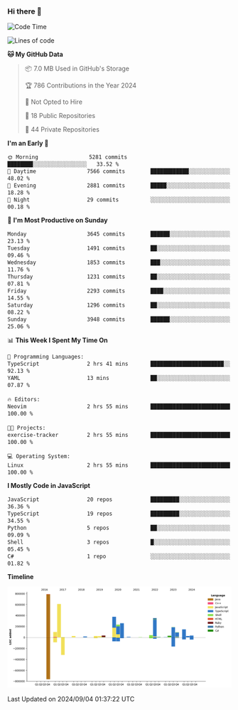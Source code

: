 ### Hi there 👋

<!--
**Clumsy-Coder/Clumsy-Coder** is a ✨ _special_ ✨ repository because its `README.md` (this file) appears on your GitHub profile.

Here are some ideas to get you started:

- 🔭 I’m currently working on ...
- 🌱 I’m currently learning ...
- 👯 I’m looking to collaborate on ...
- 🤔 I’m looking for help with ...
- 💬 Ask me about ...
- 📫 How to reach me: ...
- 😄 Pronouns: ...
- ⚡ Fun fact: ...
-->

<!-- anmol098/waka-readme-stats -->
<!--START_SECTION:waka-->
![Code Time](http://img.shields.io/badge/Code%20Time-875%20hrs%2023%20mins-blue)

![Lines of code](https://img.shields.io/badge/From%20Hello%20World%20I%27ve%20Written-3.4%20million%20lines%20of%20code-blue)

**🐱 My GitHub Data** 

> 📦 7.0 MB Used in GitHub's Storage 
 > 
> 🏆 786 Contributions in the Year 2024
 > 
> 🚫 Not Opted to Hire
 > 
> 📜 18 Public Repositories 
 > 
> 🔑 44 Private Repositories 
 > 
**I'm an Early 🐤** 

```text
🌞 Morning                5281 commits        ████████░░░░░░░░░░░░░░░░░   33.52 % 
🌆 Daytime                7566 commits        ████████████░░░░░░░░░░░░░   48.02 % 
🌃 Evening                2881 commits        █████░░░░░░░░░░░░░░░░░░░░   18.28 % 
🌙 Night                  29 commits          ░░░░░░░░░░░░░░░░░░░░░░░░░   00.18 % 
```
📅 **I'm Most Productive on Sunday** 

```text
Monday                   3645 commits        ██████░░░░░░░░░░░░░░░░░░░   23.13 % 
Tuesday                  1491 commits        ██░░░░░░░░░░░░░░░░░░░░░░░   09.46 % 
Wednesday                1853 commits        ███░░░░░░░░░░░░░░░░░░░░░░   11.76 % 
Thursday                 1231 commits        ██░░░░░░░░░░░░░░░░░░░░░░░   07.81 % 
Friday                   2293 commits        ████░░░░░░░░░░░░░░░░░░░░░   14.55 % 
Saturday                 1296 commits        ██░░░░░░░░░░░░░░░░░░░░░░░   08.22 % 
Sunday                   3948 commits        ██████░░░░░░░░░░░░░░░░░░░   25.06 % 
```


📊 **This Week I Spent My Time On** 

```text
💬 Programming Languages: 
TypeScript               2 hrs 41 mins       ███████████████████████░░   92.13 % 
YAML                     13 mins             ██░░░░░░░░░░░░░░░░░░░░░░░   07.87 % 

🔥 Editors: 
Neovim                   2 hrs 55 mins       █████████████████████████   100.00 % 

🐱‍💻 Projects: 
exercise-tracker         2 hrs 55 mins       █████████████████████████   100.00 % 

💻 Operating System: 
Linux                    2 hrs 55 mins       █████████████████████████   100.00 % 
```

**I Mostly Code in JavaScript** 

```text
JavaScript               20 repos            █████████░░░░░░░░░░░░░░░░   36.36 % 
TypeScript               19 repos            █████████░░░░░░░░░░░░░░░░   34.55 % 
Python                   5 repos             ██░░░░░░░░░░░░░░░░░░░░░░░   09.09 % 
Shell                    3 repos             █░░░░░░░░░░░░░░░░░░░░░░░░   05.45 % 
C#                       1 repo              ░░░░░░░░░░░░░░░░░░░░░░░░░   01.82 % 
```



**Timeline**

![Lines of Code chart](https://raw.githubusercontent.com/Clumsy-Coder/Clumsy-Coder/main/assets/bar_graph.png)


 Last Updated on 2024/09/04 01:37:22 UTC
<!--END_SECTION:waka-->
